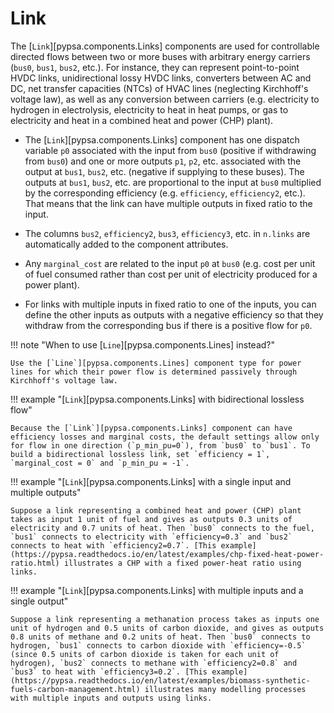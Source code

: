 # Link

The [`Link`][pypsa.components.Links] components are used for controllable directed flows between two or
more buses with arbitrary energy carriers (`bus0`, `bus1`, `bus2`, etc.). For
instance, they can represent point-to-point HVDC links, unidirectional lossy
HVDC links, converters between AC and DC, net transfer capacities (NTCs) of HVAC
lines (neglecting Kirchhoff's voltage law), as well as any conversion between
carriers (e.g. electricity to hydrogen in electrolysis, electricity to heat in
heat pumps, or gas to electricity and heat in a combined heat and power (CHP)
plant).

- The [`Link`][pypsa.components.Links] component has one dispatch variable `p0` associated with the input
  from `bus0` (positive if withdrawing from `bus0`) and one or more outputs
  `p1`, `p2`, etc. associated with the output at `bus1`, `bus2`, etc. (negative
  if supplying to these buses). The  outputs at `bus1`, `bus2`, etc. are
  proportional to the input at `bus0` multiplied by the corresponding efficiency
  (e.g. `efficiency`, `efficiency2`, etc.). That means that the link can have
  multiple outputs in fixed ratio to the input.

- The columns `bus2`, `efficiency2`, `bus3`, `efficiency3`, etc. in `n.links`
  are automatically added to the component attributes.

- Any `marginal_cost` are related to the input `p0` at `bus0` (e.g. cost per
  unit of fuel consumed rather than cost per unit of electricity produced for a
  power plant).

- For links with multiple inputs in fixed ratio to one of the inputs, you can
  define the other inputs as outputs with a negative efficiency so that they
  withdraw from the corresponding bus if there is a positive flow for `p0`.

!!! note "When to use [`Line`][pypsa.components.Lines] instead?"

    Use the [`Line`][pypsa.components.Lines] component type for power lines for which their power flow is determined passively through Kirchhoff's voltage law.

!!! example "[`Link`][pypsa.components.Links] with bidirectional lossless flow"

    Because the [`Link`][pypsa.components.Links] component can have efficiency losses and marginal costs, the default settings allow only for flow in one direction (`p_min_pu=0`), from `bus0` to `bus1`. To build a bidirectional lossless link, set `efficiency = 1`, `marginal_cost = 0` and `p_min_pu = -1`.

!!! example "[`Link`][pypsa.components.Links] with a single input and multiple outputs"

    Suppose a link representing a combined heat and power (CHP) plant takes as input 1 unit of fuel and gives as outputs 0.3 units of electricity and 0.7 units of heat. Then `bus0` connects to the fuel, `bus1` connects to electricity with `efficiency=0.3` and `bus2` connects to heat with `efficiency2=0.7`. [This example](https://pypsa.readthedocs.io/en/latest/examples/chp-fixed-heat-power-ratio.html) illustrates a CHP with a fixed power-heat ratio using links.

!!! example "[`Link`][pypsa.components.Links] with multiple inputs and a single output"

    Suppose a link representing a methanation process takes as inputs one unit of hydrogen and 0.5 units of carbon dioxide, and gives as outputs 0.8 units of methane and 0.2 units of heat. Then `bus0` connects to hydrogen, `bus1` connects to carbon dioxide with `efficiency=-0.5` (since 0.5 units of carbon dioxide is taken for each unit of hydrogen), `bus2` connects to methane with `efficiency2=0.8` and `bus3` to heat with `efficiency3=0.2`. [This example](https://pypsa.readthedocs.io/en/latest/examples/biomass-synthetic-fuels-carbon-management.html) illustrates many modelling processes with multiple inputs and outputs using links.
